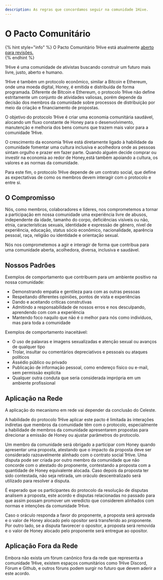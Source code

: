 ```yaml
---
description: As regras que concordamos seguir na comunidade 1Hive.
---
```


# O Pacto Comunitário

{% hint style="info" %}
O Pacto Comunitário 1Hive está atualmente [aberto para revisões.](https://forum.1hive.org/t/drafting-the-1hive-community-covenant-for-celeste/1548)  
{% endhint %}

1Hive é uma comunidade de ativistas buscando construir um futuro mais livre, justo, aberto e humano.  


1Hive é também um protocolo econômico, similar a Bitcoin e Ethereum, onde uma moeda digital, Honey, é emitida e distribuída de forma programada. Diferente de Bitcoin e Ethereum, o protocolo 1Hive não define estritamente um conjunto de atividades valiosas, porém depende da decisão dos membros da comunidade sobre processos de distribuição por meio da criação e financiamento de propostas.

O objetivo do protocolo 1Hive é criar uma economia comunitária saudável, alocando um fluxo constante de Honey para o desenvolvimento, manutenção e melhoria dos bens comuns que trazem mais valor para a comunidade 1Hive.

O crescimento da economia 1Hive está diretamente ligado à habilidade da comunidade fomentar uma cultura inclusiva e acolhedora onde as pessoas sintam orgulho e prazer em fazer parte. Quando alguém decide comprar ou investir na economia ao redor de Honey,está também apoiando a cultura, os valores e as normas da comunidade.

Para este fim, o protocolo 1Hive depende de um contrato social, que define as expectativas de como os membros devem interagir com o protocolo e entre si.  


## **O Compromisso**

Nós, como membros, colaboradores e líderes, nos comprometemos a tornar a participação em nossa comunidade uma experiência livre de abusos, independente da idade, tamanho do corpo, deficiências visíveis ou nāo, etnia, características sexuais, identidade e expressāo de gênero, nível de experiência, educaçāo, status sócio econômico, nacionalidade, aparência pessoal, raça, religiāo ou identidade e orientaçāo sexual.

Nós nos comprometemos a agir e interagir de forma que contribua para uma comunidade aberta, acolhedora, diversa, inclusiva e saudável.  


## **Nossos Padrões**



Exemplos de comportamento que contribuem para um ambiente positivo na nossa comunidade:

* Demonstrando empatia e gentileza para com as outras pessoas
* Respeitando diferentes opiniões, pontos de vista e experiências
* Dando e aceitando críticas construtivas
* Admitindo a responsabilidade de nossos erros e nos desculpando, aprendendo com com a experiência
* Mantendo foco naquilo que nāo é o melhor para nós como indivíduos, mas para toda a comunidade

Exemplos de comportamento inaceitável:

* O uso de palavras e imagens sexualizadas e atençāo sexual ou avanços de qualquer tipo
* Trolar, insultar ou comentários depreciativos e pessoais ou ataques políticos
* Assédio público ou privado
* Publicaçāo de informaçāo pessoal, como endereço físico ou e-mail, sem permissāo explícita
* Qualquer outra conduta que seria considerada imprópria em um ambiente profissional

## **Aplicaçāo na Rede**

A aplicação do mecanismo em rede vai depender da conclusão do Celeste.

A habilidade do protocolo 1Hive aplicar este pacto é limitada às interações indiretas que membros da comunidade têm com o protocolo, especialmente a habilidade de membros da comunidade apresentarem propostas para direcionar a emissão de Honey ou ajustar parâmetros do protocolo.

Um membro da comunidade será obrigado a participar com Honey quando apresentar uma proposta, atestando que o impacto da proposta deve ser considerado razoavelmente alinhado com o contrato social 1Hive. Uma disputa pode ser criada por outro membro da comunidade que não concorde com o atestado do proponente, contestando a proposta com a quantidade de Honey equivalente alocada. Caso depois da proposta ter sido contestada, não seja retirada, um oráculo descentralizado será utilizado para resolver a disputa.

É esperado que os participantes do protocolo da resolução de disputas analisem a proposta, este acordo e disputas relacionadas no passado para que assim possam promover um veredicto que considerem alinhados com normas e intenções da comunidade 1Hive.

Caso o oráculo responda a favor do proponente, a proposta será aprovada e o valor de Honey alocado pelo opositor será transferido ao proponente. Por outro lado, se a disputa favorecer o opositor, a proposta será removida e o valor de Honey alocado pelo proponente será entregue ao opositor.  


## **Aplicaçāo Fora da Rede** 

Embora não exista um fórum canônico fora da rede que representa a comunidade 1Hive, existem espaços comunitários como 1Hive Discord, Fórum e Github, e outros fóruns podem surgir no futuro que devem aderir a este acordo.  



